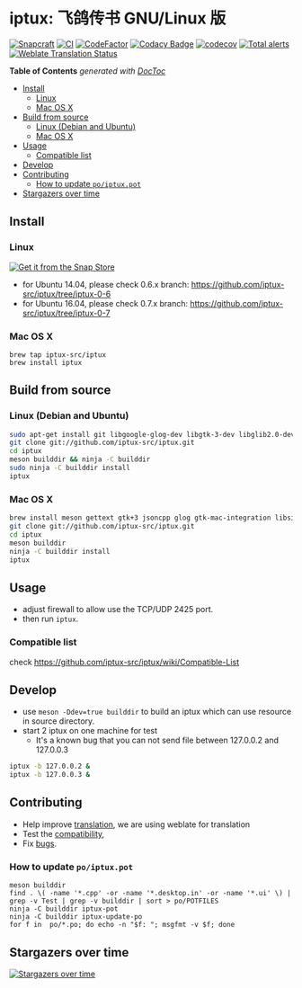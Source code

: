 # iptux: 飞鸽传书 GNU/Linux 版

[![Snapcraft](https://snapcraft.io/iptux/badge.svg)](https://snapcraft.io/iptux)
[![CI](https://github.com/iptux-src/iptux/workflows/CI/badge.svg)](https://github.com/iptux-src/iptux/actions)
[![CodeFactor](https://www.codefactor.io/repository/github/iptux-src/iptux/badge)](https://www.codefactor.io/repository/github/iptux-src/iptux)
[![Codacy Badge](https://api.codacy.com/project/badge/Grade/d0340710e474453aa5d4c6943cadeb80)](https://app.codacy.com/app/lidaobing/iptux?utm_source=github.com&utm_medium=referral&utm_content=iptux-src/iptux&utm_campaign=badger)
[![codecov](https://codecov.io/gh/iptux-src/iptux/branch/master/graph/badge.svg)](https://codecov.io/gh/iptux-src/iptux/branch/master)
[![Total alerts](https://img.shields.io/lgtm/alerts/g/iptux-src/iptux.svg?logo=lgtm&logoWidth=18)](https://lgtm.com/projects/g/iptux-src/iptux/alerts/)
[![Weblate Translation Status](https://hosted.weblate.org/widgets/iptux/-/iptux/svg-badge.svg)](https://hosted.weblate.org/engage/iptux/)

<!-- START doctoc generated TOC please keep comment here to allow auto update -->
<!-- DON'T EDIT THIS SECTION, INSTEAD RE-RUN doctoc TO UPDATE -->
**Table of Contents**  *generated with [DocToc](https://github.com/thlorenz/doctoc)*

- [Install](#install)
  - [Linux](#linux)
  - [Mac OS X](#mac-os-x)
- [Build from source](#build-from-source)
  - [Linux (Debian and Ubuntu)](#linux-debian-and-ubuntu)
  - [Mac OS X](#mac-os-x-1)
- [Usage](#usage)
  - [Compatible list](#compatible-list)
- [Develop](#develop)
- [Contributing](#contributing)
  - [How to update `po/iptux.pot`](#how-to-update-poiptuxpot)
- [Stargazers over time](#stargazers-over-time)

<!-- END doctoc generated TOC please keep comment here to allow auto update -->

## Install

### Linux

[![Get it from the Snap Store](https://snapcraft.io/static/images/badges/en/snap-store-white.svg)](https://snapcraft.io/iptux)

* for Ubuntu 14.04, please check 0.6.x branch: https://github.com/iptux-src/iptux/tree/iptux-0-6
* for Ubuntu 16.04, please check 0.7.x branch: https://github.com/iptux-src/iptux/tree/iptux-0-7

### Mac OS X

```
brew tap iptux-src/iptux
brew install iptux
```

## Build from source

### Linux (Debian and Ubuntu)

```sh
sudo apt-get install git libgoogle-glog-dev libgtk-3-dev libglib2.0-dev libjsoncpp-dev g++ meson libsigc++-2.0-dev
git clone git://github.com/iptux-src/iptux.git
cd iptux
meson builddir && ninja -C builddir
sudo ninja -C builddir install
iptux
```

### Mac OS X

```sh
brew install meson gettext gtk+3 jsoncpp glog gtk-mac-integration libsigc++@2
git clone git://github.com/iptux-src/iptux.git
cd iptux
meson builddir
ninja -C builddir install
iptux
```

## Usage

* adjust firewall to allow use the TCP/UDP 2425 port.
* then run `iptux`.

### Compatible list

check https://github.com/iptux-src/iptux/wiki/Compatible-List

## Develop

* use `meson -Ddev=true builddir` to build an iptux which can use resource in source directory.
* start 2 iptux on one machine for test
  * It's a known bug that you can not send file between 127.0.0.2 and 127.0.0.3
```sh
iptux -b 127.0.0.2 &
iptux -b 127.0.0.3 &
```


## Contributing

* Help improve [translation](https://hosted.weblate.org/projects/iptux/#languages), we are using weblate for translation
* Test the [compatibility](https://github.com/iptux-src/iptux/wiki/Compatible-List),
* Fix [bugs](https://github.com/iptux-src/iptux/issues).

### How to update `po/iptux.pot`

```
meson builddir
find . \( -name '*.cpp' -or -name '*.desktop.in' -or -name '*.ui' \) | grep -v Test | grep -v builddir | sort > po/POTFILES
ninja -C builddir iptux-pot
ninja -C builddir iptux-update-po
for f in  po/*.po; do echo -n "$f: "; msgfmt -v $f; done
```

## Stargazers over time

[![Stargazers over time](https://starcharts.herokuapp.com/iptux-src/iptux.svg)](https://starcharts.herokuapp.com/iptux-src/iptux)
